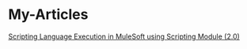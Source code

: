 # My-Articles

[Scripting Language Execution in MuleSoft using Scripting Module (2.0)](https://www.apisero.com/scripting-language-execution-in-mulesoft-using-scripting-module-2-0/)
